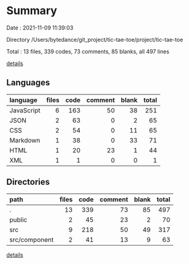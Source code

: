 # Summary

Date : 2021-11-09 11:39:03

Directory /Users/bytedance/git_project/tic-tae-toe/project/tic-tae-toe

Total : 13 files,  339 codes, 73 comments, 85 blanks, all 497 lines

[details](details.md)

## Languages
| language | files | code | comment | blank | total |
| :--- | ---: | ---: | ---: | ---: | ---: |
| JavaScript | 6 | 163 | 50 | 38 | 251 |
| JSON | 2 | 63 | 0 | 2 | 65 |
| CSS | 2 | 54 | 0 | 11 | 65 |
| Markdown | 1 | 38 | 0 | 33 | 71 |
| HTML | 1 | 20 | 23 | 1 | 44 |
| XML | 1 | 1 | 0 | 0 | 1 |

## Directories
| path | files | code | comment | blank | total |
| :--- | ---: | ---: | ---: | ---: | ---: |
| . | 13 | 339 | 73 | 85 | 497 |
| public | 2 | 45 | 23 | 2 | 70 |
| src | 9 | 218 | 50 | 49 | 317 |
| src/component | 2 | 41 | 13 | 9 | 63 |

[details](details.md)